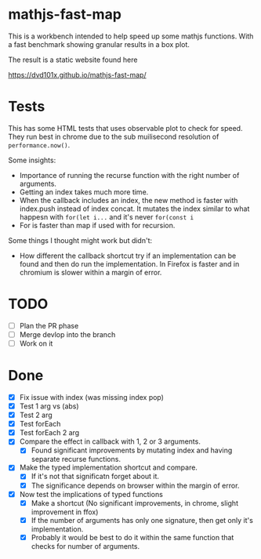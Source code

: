 # mathjs-fast-map

This is a workbench intended to help speed up some mathjs functions. With a fast benchmark showing granular results in a box plot.

The result is a static website found here

https://dvd101x.github.io/mathjs-fast-map/

# Tests

This has some HTML tests that uses observable plot to check for speed. They run best in chrome due to the sub muilisecond resolution of `performance.now()`.

Some insights:
-  Importance of running the recurse function with the right number of arguments.
-  Getting an index takes much more time.
-  When the callback includes an index, the new method is faster with index.push instead of index concat. It mutates the index similar to what happesn with `for(let i...` and it's never `for(const i`
-  For is faster than map if used with for recursion.

Some things I thought might work but didn't:
- How different the callback shortcut try if an implementation can be found and then do run the implementation. In Firefox is faster and in chromium is slower within a margin of error.

# TODO

- [ ] Plan the PR phase
- [ ] Merge devlop into the branch
- [ ] Work on it

# Done

- [x] Fix issue with index (was missing index pop)
- [x] Test 1 arg vs (abs)
- [x] Test 2 arg
- [x] Test forEach  
- [x] Test forEach 2 arg
- [x] Compare the effect in callback with 1, 2 or 3 arguments.
  - [x] Found significant improvements by mutating index and having separate recurse functions.
- [x] Make the typed implementation shortcut and compare.
  - [x] If it's not that significatn forget about it. 
  - [x] The significance depends on browser within the margin of error.
- [x] Now test the implications of typed functions
  - [x] Make a shortcut (No significant improvements, in chrome, slight improvement in ffox)
  - [x] If the number of arguments has only one signature, then get only it's implementation.
  - [x] Probably it would be best to do it within the same function that checks for number of arguments. 
